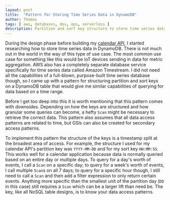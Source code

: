 ```yaml
---
layout: post
title:  "Pattern for Storing Time Series Data in DynamoDB"
author: Thomas
tags: [ aws, databases, dev, ops, serverless ]
description: Partition and sort key structure to store time series data in AWS DynamoDB
---
```


During the design phase before building my [calendar API](https://rapidapi.com/tstep916/api/calendar22), I started researching how to store time series data in DynamoDB. There is not much out in the world in the way of this type of use case. The most common use case for something like this would be IoT devices sending in data for metric aggregation. AWS also has a completely separate database service specifically for time series data called Amazon Timestream. I did not need all the capabilities of a full-blown, purpose-built time series database though, so I came up with a pattern for structuring partition and sort keys on a DynamoDB table that would give me similar capabilities of querying for data based on a time range.

Before I get too deep into this it is worth mentioning that this pattern comes with downsides. Depending on how the keys are structured and how granular some queries can become, a hefty `Scan` might be necessary to retrieve the correct data. This pattern also assumes that all data access patterns are related to time, but GSIs can also be created for secondary access patterns.

To implement this pattern the structure of the keys is a timestamp split at the broadest area of access. For example, the structure I used for my calendar API's partition key was `YYYY-MM-DD` and for my sort key `HH:MM:SS`. This works well for a calendar application because data is normally queried based on an entire day or multiple days. To query for a day's worth of events, I call a `Scan` on a specific day; to query for a week's worth of events, I call multiple `Scan`s on all 7 days; to query for a specific hour though, I still need to call a `Scan` and then add a filter expression to only return certain events. Anything more specific than the smallest unit of the partition day (`DD` in this case) still requires a `Scan` which can be a larger lift than need be. The key, like all NoSQL table designs, is to know your data access patterns.
